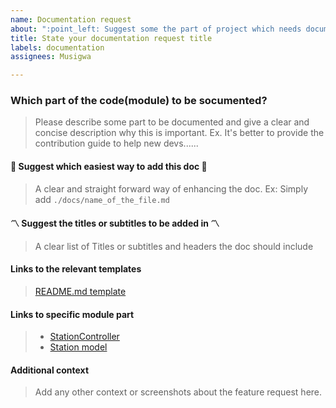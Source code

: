```yaml
---
name: Documentation request
about: ":point_left: Suggest some the part of project which needs documentation to help people find their way around easily :point_right:"
title: State your documentation request title
labels: documentation
assignees: Musigwa

---
```


### Which part of the code(module) to be socumented?

> Please describe some part to be documented and give a clear and concise description why this is important. 
> Ex. It's better to provide the contribution guide to help new devs......

#### :book: Suggest which easiest way to add this doc :book:

> A clear and straight forward way of enhancing the doc.
> Ex: Simply add `./docs/name_of_the_file.md`

#### :part_alternation_mark: Suggest the titles or subtitles to be added in :part_alternation_mark:

> A clear list of Titles or subtitles and headers the doc should include

#### Links to the relevant templates

> [README.md template](https://gist.github.com/PurpleBooth/109311bb0361f32d87a2)

#### Links to specific module part

> - [StationController](https://github.com/Musigwa/SpAllocBE/blob/68a52f14f62f5701483d2302fb92decf2743ef72/api/controllers/stations.js#L17)
> - [Station model](https://github.com/Musigwa/SpAllocBE/blob/68a52f14f62f5701483d2302fb92decf2743ef72/api/models/index.js)

#### Additional context

> Add any other context or screenshots about the feature request here.
